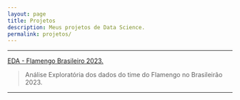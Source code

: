 ```yaml
---
layout: page
title: Projetos
description: Meus projetos de Data Science.
permalink: projetos/
---
```


---
[EDA - Flamengo Brasileiro 2023.](eda_flamengo/EDA_flamengo)
> Análise Exploratória dos dados do time do Flamengo no Brasileirão 2023.

---
